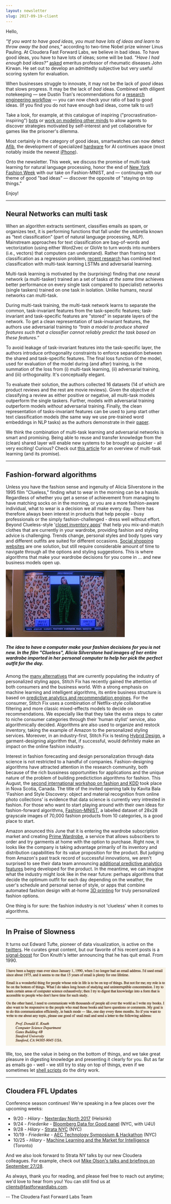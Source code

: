 ```yaml
---
layout: newsletter
slug: 2017-09-19-client
---
```


Hello,

*"If you want to have good ideas, you must have lots of ideas and learn to throw away the bad ones,"* according to two-time Nobel prize winner Linus Pauling. At Cloudera Fast Forward Labs, we believe in bad ideas. To have good ideas, you have to have lots of ideas; some will be bad. *"Have I had enough bad ideas?"* [asked](https://www.nature.com/naturejobs/2017/170824/pdf/nj7668-491a.pdf) emeritus professor of rheumatic diseases John Kirwan. He set out to develop an admittedly subjective but very useful scoring system for evaluation.

When businesses struggle to innovate, it may not be the lack of *good* ideas that slows progress. It may be the lack of *bad* ideas. Combined with diligent notekeeping — see Dustin Tran's recommendations for a [research engineering workflow](http://dustintran.com/blog/a-research-to-engineering-workflow) — you can now check your ratio of bad to good ideas. (If you find you do not have enough bad ideas, come talk to us!)

Take a look, for example, at this catalogue of inspiring ("procrastination-inspiring") [bots](https://botwiki.org/) or [work on modeling other minds](https://blog.openai.com/learning-to-model-other-minds/) to allow agents to discover strategies motivated by self-interest and yet collaborative for games like the prisoner's dilemma. 

Most certainly in the category of good ideas, smartwatches can now detect [Afib](http://www.mobihealthnews.com/content/study-apple-watch-paired-deep-neural-network-detects-atrial-fibrillation-97-percent-accuracy), the development of specialized [hardware](https://www.anandtech.com/show/11804/huawei-shows-unannounced-kirin-970-at-ifa-2017-dedicated-neural-processing-unit) for AI continues apace (most notably inside the newest [iPhone](https://www.cnbc.com/2017/09/12/apple-unveils-a11-bionic-neural-engine-ai-chip-in-iphone-x.html)).

Onto the newsletter. This week, we discuss the promise of multi-task learning for natural language processing, honor the end of [New York Fashion Week](http://nyfw.com/) with our take on Fashion-MNIST, and — continuing with our theme of good "bad ideas" — discover the opposite of "staying on top things."

Enjoy!

---

## Neural Networks can multi task

When an algorithm extracts sentiment, classifies emails as spam, or organizes text, it is performing functions that fall under the umbrella known as “text classification” (part of natural language processing, NLP). Mainstream approaches for text classification are bag-of-words and vectorization (using either Word2vec or GloVe to turn words into numbers (i.e., vectors) that computers can understand). Rather than framing text classification as a regression problem, [recent research](https://arxiv.org/abs/1704.05742) has combined text classification with multi-task learning LSTMs and adversarial learning.

Multi-task learning is motivated by the (surprising) finding that *one* neural network (a multi-tasker) trained an a set of tasks *at the same time* achieves better performance on every single task compared to (specialist) networks (single taskers) trained on one task in isolation. Unlike humans, neural networks can multi-task.

During multi-task training, the multi-task network learns to separate the common, task-invariant features from the task-specific features; task-invariant and task-specific features are "stored" in separate layers of the network. To get a clean representation of task-invariant features, the authors use adversarial training to *“train a model to produce shared features such that a classifier cannot reliably predict the task based on these features.”* 

To avoid leakage of task-invariant features into the task-specific layer, the authors introduce orthogonality constraints to enforce separation between the shared and task-specific features. The final loss function of the model, used for evaluation of the model during (and after) training, is the summation of the loss from (i) multi-task learning, (ii) adversarial training, and (iii) orthogonality. It's conceptually elegant.

To evaluate their solution, the authors collected 16 datasets (14 of which are product reviews and the rest are movie reviews). Given the objective of classifying a review as either positive or negative, all multi-task models outperform the single taskers. Further, models *with* adversarial training outperform models *without* adversarial training. Finally, the clean representation of tasks-invariant features can be used to jump start other text classification models (the same way we use pre-trained word embeddings in NLP tasks) as the authors demonstrate in their [paper](https://arxiv.org/abs/1704.05742).

We think the combination of multi-task learning and adversarial networks is smart and promising. Being able to reuse and transfer knowledge from the (clean) shared layer will enable new systems to be brought up quicker - all very exciting! Curious? Check out [this article](https://arxiv.org/abs/1706.05098) for an overview of multi-task learning (and its promise).

---

## Fashion-forward algorithms

Unless you have the fashion sense and ingenuity of Alicia Silverstone in the 1995 film "Clueless," finding what to wear in the morning can be a hassle. Regardless of whether you get a sense of achievement from managing to have matching socks on in the morning, or you are a more fashion-aware individual, what to wear is a decision we all make every day. There has therefore always been interest in products that help people - busy professionals or the simply fashion-challenged - dress well without effort. Beyond Clueless-style '[closet inventory apps](https://verilymag.com/2017/03/closet-organization-apps-for-your-wardrobe)' that help you mix-and-match clothes that are currently in your wardrobe, providing fashion and styling advice is challenging. Trends change, personal styles and body types vary and different outfits are suited for different occasions. [Social shopping websites](https://www.lifewire.com/top-social-shopping-websites-3486565) are one solution, but still require considerable amount of time to navigate through all the options and styling suggestions. This is where algorithms that make your wardrobe decisions for you come in ... and new business models open up.

![](/images/2017/09/Clueless-1504732987912.gif)

##### The idea to have a computer make your fashion decisions for you is not new. In the film "Clueless", Alicia Silverstone had images of her entire wardrobe imported in her personal computer to help her pick the perfect outfit for the day.

Among the [many alternatives](https://www.whatsupfagans.com/stitch-fix-alternative-competitor/) that are currently populating the industry of personalized styling apps, Stitch Fix has recently gained the attention of both consumers and the business world. With a strong emphasis on machine learning and intelligent algorithms, its entire business structure is based on [predictive analytics and recommendation engines](http://algorithms-tour.stitchfix.com/#recommendation-systems). For the consumer, Stitch Fix uses a combination of Netflix-style collaborative filtering and more classic mixed-effects models to decide on recommendations. We especially like that they take the extra steps to cater to niche consumer categories through their 'human stylist' service, also algorithmically decided. Algorithms are also used to organize and restock inventory, taking the example of Amazon to the personalized styling services. Moreover, in an industry-first, Stitch Fix is testing [Hybrid Design](http://multithreaded.stitchfix.com/blog/2017/03/13/hybrid/), a garment-designing algorithm that, if successful, would definitely make an impact on the online fashion industry.

Interest in fashion forecasting and design personalization through data science is not restricted to a handful of companies. Fashion-designing algorithms have attracted attention in the research community, both because of the rich bussiness opportunities for applications and the unique nature of the problem of building predictiction algorithms for fashion. This August, the [second international workshop on fashion and KDD](https://kddfashion2017.mybluemix.net/) took place in Nova Scotia, Canada. The title of the invited opening talk by Kavita Bala 'Fashion and Style Discovery: object and material recognition from online photo collections' is evidence that data science is currently very intrested in fashion. For those who want to start playing around with their own ideas for fashion-forward algorithms, [Fashion-MNIST](https://github.com/zalandoresearch/fashion-mnist), a labelled dataset of 28x28 grayscale images of 70,000 fashion products from 10 categories, is a good place to start.

Amazon anounced this June that it is entering the wardrobe subscription market and creating [Prime Wardrobe](https://techcrunch.com/2017/06/20/amazon-prime-wardrobe/), a service that allows subscribers to order and try garments at home with the option to purchase. Right now, it looks like the company is taking advantage primarily of its inventory and distribution capabilities for its value proposition for the product. But judging from Amazon's past track record of successful innovations, we aren't surprised to see their data team announcing [additional predictive analytics features](http://www.businessinsider.com/amazon-researchers-testing-ai-machine-learning-for-fashion-2017-8) being developed for the product. In the meantime, we can imagine what the industry might look like in the near future: perhaps algorithms that decide the optimum outfit for each day depending on the weather, the user's schedule and personal sense of style, or apps that combine automated fashion design with at-home [3D printing](https://www.wired.com/2017/05/the-shattering-truth-of-3d-printed-clothing/) for truly personalized fashion options. 

One thing is for sure: the fashion industry is not 'clueless' when it comes to algorithms.

---

## In Praise of Slowness

It turns out Edward Tufte, pioneer of data visualization, is active on the [twitters](https://twitter.com/EdwardTufte). He curates great content, but our favorite of his recent posts is a [signal-boost](https://twitter.com/edwardtufte/status/737357960041598977) for Don Knuth's letter announcing that he has quit email. From 1990. 

![](/images/2017/09/knuth_letter.jpg)

We, too, see the value in being on the bottom of things, and we take great pleasure in digesting knowledge and presenting it clearly for you. But as far as emails go - well - we still try to stay on top of things, even if we sometimes let [shell scripts](https://youtu.be/IoQ4tka1zNk) do the dirty work. 

---

## Cloudera FFL Updates

Conference season continues!  We're speaking in a few places over the upcoming weeks:
- 9/20 - *Hilary* - [Nexterday North 2017](http://www.nexterdaynorth.com/) (Helsinki) 
- 9/24 - *Friederike* - [Bloomberg Data for Good panel](https://www.bloomberg.com/company/d4gx/) (NYC, with U4U)
- 9/28 - *Hilary* - [Strata NYC](https://conferences.oreilly.com/strata/strata-ny) (NYC)
- 10/19 - *Friederike* - [AEC Technology Symposium & Hackathon](https://www.eventbrite.com/e/2017-aec-technology-symposium-and-hackathon-tickets-34830026547) (NYC)
- 10/25 - *Hilary* - [Machine Learning and the Market for Intelligence](http://www.marketforintelligence.com/) (Toronto)

And we also look forward to Strata NY talks by our new Cloudera colleagues. For example, check out [Mike Olson's talks and briefings on September 27/28](https://conferences.oreilly.com/strata/strata-ny/public/schedule/speaker/5259).

As always, thank you for reading, and please feel free to reach out anytime; we'd love to hear from you!  You can still find us at [clients@fastforwardlabs.com](mailto:clients@fastforwardlabs.com).

-- The Cloudera Fast Forward Labs Team

